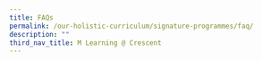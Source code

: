 ```yaml
---
title: FAQs
permalink: /our-holistic-curriculum/signature-programmes/faq/
description: ""
third_nav_title: M Learning @ Crescent
---
```


